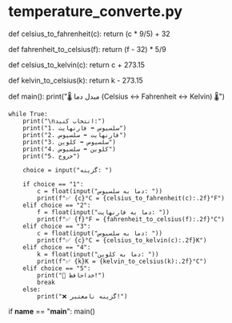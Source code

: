 # temperature_converte.py

def celsius_to_fahrenheit(c):
    return (c * 9/5) + 32

def fahrenheit_to_celsius(f):
    return (f - 32) * 5/9

def celsius_to_kelvin(c):
    return c + 273.15

def kelvin_to_celsius(k):
    return k - 273.15

def main():
    print("🌡️ مبدل دما (Celsius ↔ Fahrenheit ↔ Kelvin) 🌡️")

    while True:
        print("\nانتخاب کنید:")
        print("1. سلسیوس ➡️ فارنهایت")
        print("2. فارنهایت ➡️ سلسیوس")
        print("3. سلسیوس ➡️ کلوین")
        print("4. کلوین ➡️ سلسیوس")
        print("5. خروج")

        choice = input("گزینه: ")

        if choice == "1":
            c = float(input("دما به سلسیوس: "))
            print(f"✅ {c}°C = {celsius_to_fahrenheit(c):.2f}°F")
        elif choice == "2":
            f = float(input("دما به فارنهایت: "))
            print(f"✅ {f}°F = {fahrenheit_to_celsius(f):.2f}°C")
        elif choice == "3":
            c = float(input("دما به سلسیوس: "))
            print(f"✅ {c}°C = {celsius_to_kelvin(c):.2f}K")
        elif choice == "4":
            k = float(input("دما به کلوین: "))
            print(f"✅ {k}K = {kelvin_to_celsius(k):.2f}°C")
        elif choice == "5":
            print("👋 خداحافظ!")
            break
        else:
            print("❌ گزینه نامعتبر!")

if __name__ == "__main__":
    main()
